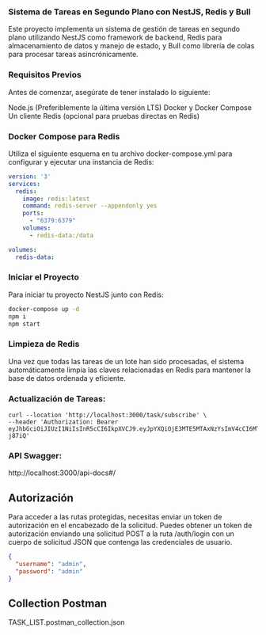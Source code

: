 ### Sistema de Tareas en Segundo Plano con NestJS, Redis y Bull

Este proyecto implementa un sistema de gestión de tareas en segundo plano utilizando NestJS como framework de backend, Redis para almacenamiento de datos y manejo de estado, y Bull como librería de colas para procesar tareas asincrónicamente.

### Requisitos Previos

Antes de comenzar, asegúrate de tener instalado lo siguiente:

Node.js (Preferiblemente la última versión LTS)
Docker y Docker Compose
Un cliente Redis (opcional para pruebas directas en Redis)

### Docker Compose para Redis
Utiliza el siguiente esquema en tu archivo docker-compose.yml para configurar y ejecutar una instancia de Redis:
```yaml
version: '3'
services:
  redis:
    image: redis:latest
    command: redis-server --appendonly yes
    ports:
      - "6379:6379"
    volumes:
      - redis-data:/data

volumes:
  redis-data:

```
### Iniciar el Proyecto
Para iniciar tu proyecto NestJS junto con Redis:

```sh
docker-compose up -d
npm i
npm start
```
### Limpieza de Redis
Una vez que todas las tareas de un lote han sido procesadas, el sistema automáticamente limpia las claves relacionadas en Redis para mantener la base de datos ordenada y eficiente.


### Actualización de Tareas:

```curl
curl --location 'http://localhost:3000/task/subscribe' \
--header 'Authorization: Bearer eyJhbGciOiJIUzI1NiIsInR5cCI6IkpXVCJ9.eyJpYXQiOjE3MTE5MTAxNzYsImV4cCI6MTcxMTkxMDIzNn0.I0m1lqw_VDozs4g4ihl_a3BNzrM48H8MOE4cB-j87iQ'
```
### API Swagger: 
http://localhost:3000/api-docs#/

## Autorización
Para acceder a las rutas protegidas, necesitas enviar un token de autorización en el encabezado de la solicitud. Puedes obtener un token de autorización enviando una solicitud POST a la ruta /auth/login con un cuerpo de solicitud JSON que contenga las credenciales de usuario.

```json
{
  "username": "admin",
  "password": "admin"
}
```
## Collection Postman 
TASK_LIST.postman_collection.json

